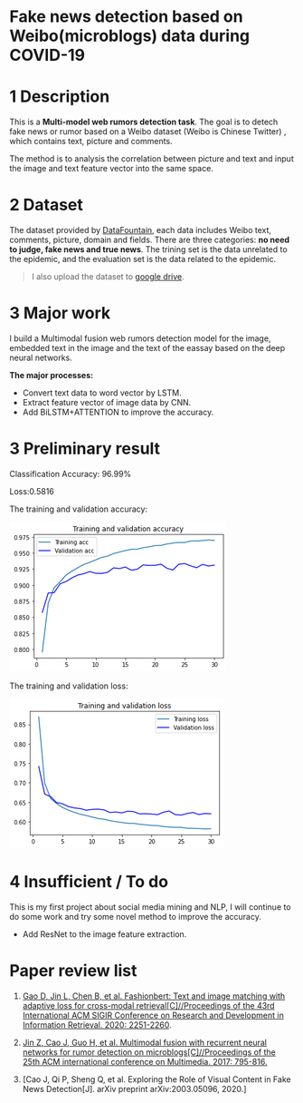 
# Fake news detection based on Weibo(microblogs) data during COVID-19

# 1 Description

This is a **Multi-model web rumors detection task**. The goal is to detech fake news or rumor based on a Weibo dataset (Weibo is Chinese Twitter) , which contains text, picture and comments. 

The method is to analysis the correlation between picture and text and input the image and text feature vector into the same space.

# 2 Dataset

The dataset provided by [DataFountain](https://www.datafountain.cn/competitions/422), each data includes Weibo text, comments, picture, domain and fields. There are three categories: **no need to judge, fake news and true news**. The trining set is the data unrelated to the epidemic, and the evaluation set is the data related to the epidemic.

> I also upload the dataset to [google drive](https://drive.google.com/drive/folders/1jj4Z9cQCPC4YzkbKe44TPZcf-todMMlk?usp=sharing).


# 3 Major work
I build a Multimodal fusion web rumors detection model for the image, embedded text in the image and the text of the eassay based on the deep neural networks.

**The major processes:**
- Convert text data to word vector by LSTM.
- Extract feature vector of image data by CNN.
- Add BiLSTM+ATTENTION to improve the accuracy.

# 3 Preliminary result

Classification Accuracy: 96.99%

Loss:0.5816

The training and validation accuracy:

![Training and validation accuracy](pic/multi_model_accuracy.png)

The training and validation loss:

![training and validation loss](pic/multi_model_loss.png)

# 4 Insufficient / To do
This is my first project about social media mining and NLP, I will continue to do some work and try some novel method to improve the accuracy.

- Add ResNet to the image feature extraction.

# Paper review list

1. [Gao D, Jin L, Chen B, et al. Fashionbert: Text and image matching with adaptive loss for cross-modal retrieval[C]//Proceedings of the 43rd International ACM SIGIR Conference on Research and Development in Information Retrieval. 2020: 2251-2260](https://arxiv.org/abs/2005.09801).

2. [Jin Z, Cao J, Guo H, et al. Multimodal fusion with recurrent neural networks for rumor detection on microblogs[C]//Proceedings of the 25th ACM international conference on Multimedia. 2017: 795-816.](https://dl.acm.org/doi/abs/10.1145/3123266.3123454)

3. [Cao J, Qi P, Sheng Q, et al. Exploring the Role of Visual Content in Fake News Detection[J]. arXiv preprint arXiv:2003.05096, 2020.]



